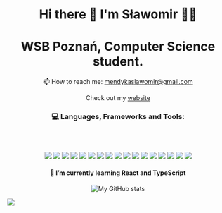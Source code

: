 <h1 align='center'>
  Hi there 👋 I'm Sławomir 👨‍💻
</h1>

<h1 align='center'>
  WSB Poznań, Computer Science student.
</h1>
<p align='center'>
  📫 How to reach me: <a href='mailto:mendykaslawomir@gmail.com'>mendykaslawomir@gmail.com</a>
</p>
<p align='center'>
  Check out my <a target="_blank" href='https://www.slawomir.me'>website</a>
</p>



<!--
**thewilkupl/thewilkupl** is a ✨ _special_ ✨ repository because its `README.md` (this file) appears on your GitHub profile.

Here are some ideas to get you started:

- 🔭 I’m currently working on ...
- 🌱 I’m currently learning ...
- 👯 I’m looking to collaborate on ...
- 🤔 I’m looking for help with ...
- 💬 Ask me about ...
- 📫 How to reach me: ...
- 😄 Pronouns: ...
- ⚡ Fun fact: ...
-->

<!-- <p align="center"> <a href="https://github.com/ryo-ma/github-profile-trophy"><img src="https://github-profile-trophy.vercel.app/?username=thewilkupl&theme=radical&column=3&margin-w=15&margin-h=15"
 alt="highlighted-dev" /></a> </p> -->
 
 <h3 align='center'>💻 Languages, Frameworks and Tools:</h3><br/><br/>
 <p align='center'>
  <img src="https://img.shields.io/badge/HTML5-E34F26?style=for-the-badge&logo=html5&logoColor=white" />
  <img src="https://img.shields.io/badge/CSS3-1572B6?style=for-the-badge&logo=css3&logoColor=white" />
  <img src="https://img.shields.io/badge/Sass-CC6699?style=for-the-badge&logo=sass&logoColor=white" />
  <img src="https://img.shields.io/badge/JavaScript-323330?style=for-the-badge&logo=javascript&logoColor=F7DF1E" />
  <img src="https://img.shields.io/badge/TypeScript-007ACC?style=for-the-badge&logo=typescript&logoColor=white" />
  <img src="https://img.shields.io/badge/jQuery-0769AD?style=for-the-badge&logo=jquery&logoColor=white" />
  <img src="https://img.shields.io/badge/C%2B%2B-00599C?style=for-the-badge&logo=c%2B%2B&logoColor=white" />
  <img src="https://img.shields.io/badge/MySQL-00000F?style=for-the-badge&logo=mysql&logoColor=white" />
  <img src="https://img.shields.io/badge/MongoDB-4EA94B?style=for-the-badge&logo=mongodb&logoColor=white" />
  <img src="https://img.shields.io/badge/Node.js-43853D?style=for-the-badge&logo=node-dot-js&logoColor=white" />
  <img src="https://img.shields.io/badge/npm-CB3837?style=for-the-badge&logo=npm&logoColor=white" />
  <img src="https://img.shields.io/badge/Express.js-000000?style=for-the-badge&logo=express&logoColor=white" />
  <img src="https://img.shields.io/badge/React-20232A?style=for-the-badge&logo=react&logoColor=61DAFB" />
  <img src="https://img.shields.io/badge/Bootstrap-563D7C?style=for-the-badge&logo=bootstrap&logoColor=white" />
  <img src="https://img.shields.io/badge/Redux-593D88?style=for-the-badge&logo=redux&logoColor=white" />
  <img src="https://img.shields.io/badge/Git-F05032?style=for-the-badge&logo=git&logoColor=white" />
  <img src="https://img.shields.io/badge/Visual_Studio_Code-0078D4?style=for-the-badge&logo=visual%20studio%20code&logoColor=white" />
</p>

<h4 align="center">🌱 I’m currently learning <b>React</b> and <b>TypeScript</b></h4>


<p align='center'>
<img alt="My GitHub stats" src="https://github-readme-stats.vercel.app/api?username=thewilkupl&count_private=true" />
</p>

![](https://komarev.com/ghpvc/?username=thewilkupl)
